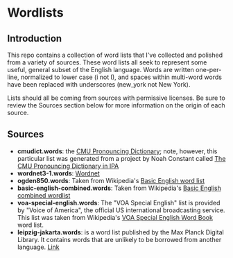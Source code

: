 # Wordlists

## Introduction

This repo contains a collection of word lists that I've collected and polished
from a variety of sources. These word lists all seek to represent some useful, 
general subset of the English language. Words are written one-per-line, 
normalized to lower case (i not I), and spaces within multi-word words have been
replaced with underscores (new_york not New York).

Lists should all be coming from sources with permissive licenses. Be sure to
review the Sources section below for more information on the origin of each
source.

## Sources

- **cmudict.words**: the [CMU Pronouncing
  Dictionary](http://www.speech.cs.cmu.edu/cgi-bin/cmudict); note, however, this
  particular list was generated from a project by Noah Constant called [The CMU
  Pronouncing Dictionary in IPA](https://people.umass.edu/nconstan/CMU-IPA)
- **wordnet3-1.words**: [Wordnet](https://wordnet.princeton.edu/)
- **ogden850.words**: Taken from Wikipedia's [Basic English word
  list](https://en.wiktionary.org/wiki/Appendix:Basic_English_word_list)
- **basic-english-combined.words**: Taken from Wikipedia's [Basic English combined
  wordlist](https://simple.wikipedia.org/wiki/Wikipedia:Basic_English_combined_wordlist)
- **voa-special-english.words**: The "VOA Special English" list is provided by
  "Voice of America", the official US international broadcasting service. This
  list was taken from Wikipedia's [VOA Special English Word
  Book](https://simple.wikipedia.org/wiki/Wikipedia:VOA_Special_English_Word_Book)
  word list.
- **leipzig-jakarta.words**: is a word list published by the Max Planck Digital
  Library. It contains words that are unlikely to be borrowed from another
  language. [Link](https://en.wikipedia.org/wiki/Leipzig%E2%80%93Jakarta_list)
